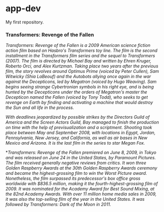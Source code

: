 # app-dev
My first repository.
### Transformers: Revenge of the Fallen 
*Transformers: Revenge of the Fallen is a 2009 American science fiction action film based on Hasbro's Transformers toy line. The film is the second installment in the Transformers film series and the sequel to Transformers (2007). The film is directed by Michael Bay and written by Ehren Kruger, Roberto Orci, and Alex Kurtzman. Taking place two years after the previous film, the story revolves around Optimus Prime (voiced by Peter Cullen), Sam Witwicky (Shia LaBeouf) and the Autobots allying once again in the war against the Decepticons, led by Megatron (voiced by Hugo Weaving). Sam begins seeing strange Cybertronian symbols in his right eye, and is being hunted by the Decepticons under the orders of Megatron's master the Decepticon named the Fallen (voiced by Tony Todd), who seeks to get revenge on Earth by finding and activating a machine that would destroy the Sun and all life in the process.*

*With deadlines jeopardized by possible strikes by the Directors Guild of America and the Screen Actors Guild, Bay managed to finish the production on time with the help of previsualization and a scriptment. Shooting took place between May and September 2008, with locations in Egypt, Jordan, Pennsylvania, New Jersey, and California, as well as air bases in New Mexico and Arizona. It is the last film in the series to star Megan Fox.*

**Transformers: Revenge of the Fallen premiered on June 8, 2009, in Tokyo and was released on June 24 in the United States, by Paramount Pictures. The film received generally negative reviews from critics. It won three Golden Raspberry Awards at the 30th Golden Raspberry Awards ceremony and became the highest-grossing film to win the Worst Picture award. Nonetheless, the film surpassed its predecessor's box office gross worldwide with $836.5 million, making it the fourth-highest-grossing film of 2009. It was nominated for the Academy Award for Best Sound Mixing, at the 82nd Academy Awards. With over 11 million home media sales in 2009, it was also the top-selling film of the year in the United States. It was followed by Transformers: Dark of the Moon in 2011.*
